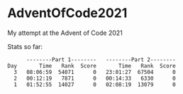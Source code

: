# AdventOfCode2021
My attempt at the Advent of Code 2021

Stats so far:
```
      --------Part 1--------   --------Part 2--------
Day       Time   Rank  Score       Time   Rank  Score
  3   08:06:59  54071      0   23:01:27  67504      0
  2   00:12:19   7871      0   00:14:33   6330      0
  1   01:52:55  14027      0   02:08:19  13079      0
```